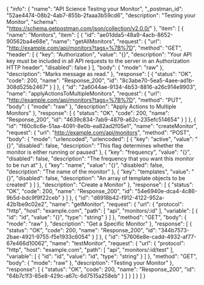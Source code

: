 {
  "info": {
    "name": "API Science Testing your Monitor",
    "_postman_id": "52ae4474-08b2-4ab7-855b-2faaa3b59cd6",
    "description": "Testing your Monitor",
    "schema": "https://schema.getpostman.com/json/collection/v2.0.0/"
  },
  "item": [
    {
      "name": "Monitors",
      "item": [
        {
          "id": "ae01dda5-48a9-4acb-8652-90562ba4e68e",
          "name": "getAllMonitors",
          "request": {
            "url": "http://example.com/api/monitors?tags=%7B%7D",
            "method": "GET",
            "header": [
              {
                "key": "Authorization",
                "value": "{}",
                "description": "Your API key must be included in all API requests to the server in an Authorization HTTP header",
                "disabled": false
              }
            ],
            "body": {
              "mode": "raw"
            },
            "description": "Marks message as read."
          },
          "response": [
            {
              "status": "OK",
              "code": 200,
              "name": "Response_200",
              "id": "8c3abe70-5ea5-4aee-ad1b-308d525b2467"
            }
          ]
        },
        {
          "id": "2a6044ae-9134-4b53-8816-a26c914e9903",
          "name": "applyActionsToMultipleMonitors",
          "request": {
            "url": "http://example.com/api/monitors?tags=%7B%7D",
            "method": "PUT",
            "body": {
              "mode": "raw"
            },
            "description": "Apply Actions to Multiple Monitors"
          },
          "response": [
            {
              "status": "OK",
              "code": 200,
              "name": "Response_200",
              "id": "4639c834-7ab9-4879-a62c-235efc514654"
            }
          ]
        },
        {
          "id": "f60c6c6e-51aa-4091-8e0b-ea82ad2f05e1",
          "name": "createMonitor",
          "request": {
            "url": "http://example.com/api/monitors",
            "method": "POST",
            "body": {
              "mode": "urlencoded",
              "urlencoded": [
                {
                  "key": "active",
                  "value": "{}",
                  "disabled": false,
                  "description": "This flag determines whether the monitor is either running or paused"
                },
                {
                  "key": "frequency",
                  "value": "{}",
                  "disabled": false,
                  "description": "The frequency that you want this monitor to be run at"
                },
                {
                  "key": "name",
                  "value": "{}",
                  "disabled": false,
                  "description": "The name of the monitor"
                },
                {
                  "key": "templates",
                  "value": "{}",
                  "disabled": false,
                  "description": "An array of template objects to be created"
                }
              ]
            },
            "description": "Create a Monitor"
          },
          "response": [
            {
              "status": "OK",
              "code": 200,
              "name": "Response_200",
              "id": "54e6940e-dca4-4c86-9b5d-bdc9f9f22ceb"
            }
          ]
        },
        {
          "id": "d6918b42-f912-4122-952a-42b1be9c02e2",
          "name": "getMonitor",
          "request": {
            "url": {
              "protocol": "http",
              "host": "example.com",
              "path": [
                "api",
                "monitors/:id"
              ],
              "variable": [
                {
                  "id": "id",
                  "value": "{}",
                  "type": "string"
                }
              ]
            },
            "method": "GET",
            "body": {
              "mode": "raw"
            },
            "description": "Get a Specific Monitor"
          },
          "response": [
            {
              "status": "OK",
              "code": 200,
              "name": "Response_200",
              "id": "344b7573-2bae-4921-9755-f5e1933c6054"
            }
          ]
        },
        {
          "id": "57606e8e-cadd-4932-af77-67e466d10062",
          "name": "testMonitor",
          "request": {
            "url": {
              "protocol": "http",
              "host": "example.com",
              "path": [
                "api",
                "monitors/:id/test"
              ],
              "variable": [
                {
                  "id": "id",
                  "value": "id",
                  "type": "string"
                }
              ]
            },
            "method": "GET",
            "body": {
              "mode": "raw"
            },
            "description": "Testing your Monitor"
          },
          "response": [
            {
              "status": "OK",
              "code": 200,
              "name": "Response_200",
              "id": "64b7c1f3-85e8-429c-a67c-6d7515a258eb"
            }
          ]
        }
      ]
    }
  ]
}